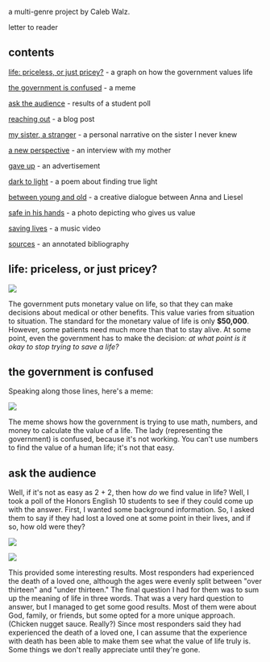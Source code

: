 a multi-genre project by Caleb Walz.



letter to reader



## contents

[life: priceless, or just pricey?](#life-priceless-or-just-pricey) - a graph on how the government values life

[the government is confused](#the-government-is-confused) - a meme

[ask the audience](#ask-the-audience) - results of a student poll

[reaching out](#reaching-out) - a blog post

[my sister, a stranger](#my-sister-a-stranger) - a personal narrative on the sister I never knew

[a new perspective](#a-new-perspective) - an interview with my mother

[gave up](#gave-up) - an advertisement

[dark to light](#dark-to-light) - a poem about finding true light

[between young and old](#between-young-and-old) - a creative dialogue between Anna and Liesel

[safe in his hands](#safe-in-his-hands) - a photo depicting who gives us value

[saving lives](#saving-lives) - a music video

[sources](#sources) - an annotated bibliography



## life: priceless, or just pricey?

![](https://calebwalz.github.io/static/images/graph1.png)

The government puts monetary value on life, so that they can make decisions about medical or other benefits. This value varies from situation to situation. The standard for the monetary value of life is only **$50,000**. However, some patients need much more than that to stay alive. At some point, even the government has to make the decision: _at what point is it okay to stop trying to save a life?_



## the government is confused

Speaking along those lines, here's a meme:

![](https://calebwalz.github.io/static/images/meme.png)

The meme shows how the government is trying to use math, numbers, and money to calculate the value of a life. The lady (representing the government) is confused, because it's not working. You can't use numbers to find the value of a human life; it's not that easy.



## ask the audience

Well, if it's not as easy as 2 + 2, then how _do_ we find value in life? Well, I took a poll of the Honors English 10 students to see if they could come up with the answer. First, I wanted some background information. So, I asked them to say if they had lost a loved one at some point in their lives, and if so, how old were they?

![](https://calebwalz.github.io/static/images/graph2.png)

![](https://calebwalz.github.io/static/images/graph3.png)

This provided some interesting results. Most responders had experienced the death of a loved one, although the ages were evenly split between "over thirteen" and "under thirteen." The final question I had for them was to sum up the meaning of life in three words. That was a very hard question to answer, but I managed to get some good results. Most of them were about God, family, or friends, but some opted for a more unique approach. (Chicken nugget sauce. Really?) Since most responders said they had experienced the death of a loved one, I can assume that the experience with death has been able to make them see what the value of life truly is. Some things we don't really appreciate until they're gone.



